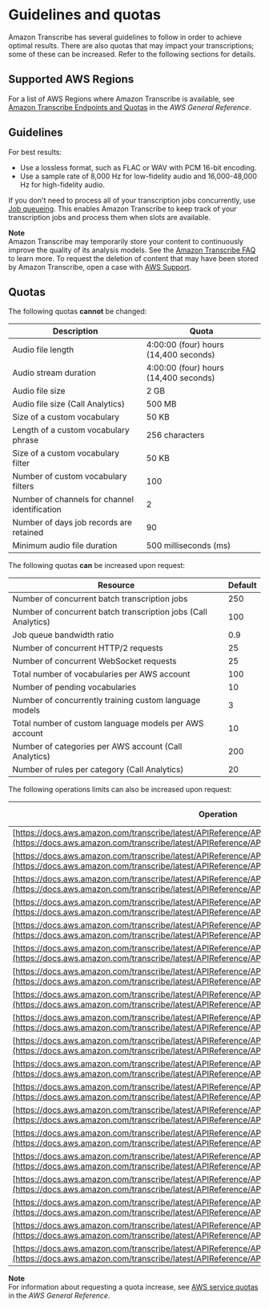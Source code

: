 # Guidelines and quotas<a name="limits-guidelines"></a>

Amazon Transcribe has several guidelines to follow in order to achieve optimal results\. There are also quotas that may impact your transcriptions; some of these can be increased\. Refer to the following sections for details\.

## Supported AWS Regions<a name="transcribe-regions"></a>

For a list of AWS Regions where Amazon Transcribe is available, see [Amazon Transcribe Endpoints and Quotas](https://docs.aws.amazon.com/general/latest/gr/transcribe.html#transcribe_region) in the *AWS General Reference*\.

## Guidelines<a name="guidelines"></a>

For best results:
+ Use a lossless format, such as FLAC or WAV with PCM 16\-bit encoding\.
+ Use a sample rate of 8,000 Hz for low\-fidelity audio and 16,000\-48,000 Hz for high\-fidelity audio\.

If you don't need to process all of your transcription jobs concurrently, use [Job queueing](job-queueing.md)\. This enables Amazon Transcribe to keep track of your transcription jobs and process them when slots are available\.

**Note**  
Amazon Transcribe may temporarily store your content to continuously improve the quality of its analysis models\. See the [Amazon Transcribe FAQ](http://aws.amazon.com/transcribe/faqs/) to learn more\. To request the deletion of content that may have been stored by Amazon Transcribe, open a case with [AWS Support](http://aws.amazon.com/contact-us/)\.

## Quotas<a name="limits"></a>

The following quotas **cannot** be changed:


| Description | Quota | 
| --- | --- | 
| Audio file length | 4:00:00 \(four\) hours \(14,400 seconds\) | 
| Audio stream duration | 4:00:00 \(four\) hours \(14,400 seconds\) | 
| Audio file size | 2 GB | 
| Audio file size \(Call Analytics\) | 500 MB | 
| Size of a custom vocabulary | 50 KB | 
| Length of a custom vocabulary phrase | 256 characters | 
| Size of a custom vocabulary filter | 50 KB | 
| Number of custom vocabulary filters | 100 | 
| Number of channels for channel identification | 2 | 
| Number of days job records are retained | 90 | 
| Minimum audio file duration | 500 milliseconds \(ms\) | 

The following quotas **can** be increased upon request:


| Resource | Default | 
| --- | --- | 
| Number of concurrent batch transcription jobs | 250 | 
| Number of concurrent batch transcription jobs \(Call Analytics\) | 100 | 
| Job queue bandwidth ratio | 0\.9 | 
| Number of concurrent HTTP/2 requests | 25 | 
| Number of concurrent WebSocket requests | 25 | 
| Total number of vocabularies per AWS account | 100 | 
| Number of pending vocabularies | 10 | 
| Number of concurrently training custom language models | 3 | 
| Total number of custom language models per AWS account | 10 | 
| Number of categories per AWS account \(Call Analytics\) | 200 | 
| Number of rules per category \(Call Analytics\) | 20 | 

The following operations limits can also be increased upon request:


| Operation | Transactions per second | 
| --- | --- | 
| [https://docs.aws.amazon.com/transcribe/latest/APIReference/API_StartTranscriptionJob.html](https://docs.aws.amazon.com/transcribe/latest/APIReference/API_StartTranscriptionJob.html) | 25 | 
| [https://docs.aws.amazon.com/transcribe/latest/APIReference/API_streaming_StartStreamTranscription.html](https://docs.aws.amazon.com/transcribe/latest/APIReference/API_streaming_StartStreamTranscription.html) | 25 | 
| [https://docs.aws.amazon.com/transcribe/latest/APIReference/API_GetTranscriptionJob.html](https://docs.aws.amazon.com/transcribe/latest/APIReference/API_GetTranscriptionJob.html) | 30 | 
| [https://docs.aws.amazon.com/transcribe/latest/APIReference/API_DeleteTranscriptionJob.html](https://docs.aws.amazon.com/transcribe/latest/APIReference/API_DeleteTranscriptionJob.html) | 5 | 
| [https://docs.aws.amazon.com/transcribe/latest/APIReference/API_ListTranscriptionJobs.html](https://docs.aws.amazon.com/transcribe/latest/APIReference/API_ListTranscriptionJobs.html) | 5 | 
| [https://docs.aws.amazon.com/transcribe/latest/APIReference/API_CreateVocabulary.html](https://docs.aws.amazon.com/transcribe/latest/APIReference/API_CreateVocabulary.html) | 10 | 
| [https://docs.aws.amazon.com/transcribe/latest/APIReference/API_UpdateVocabulary.html](https://docs.aws.amazon.com/transcribe/latest/APIReference/API_UpdateVocabulary.html) | 10 | 
| [https://docs.aws.amazon.com/transcribe/latest/APIReference/API_DeleteVocabulary.html](https://docs.aws.amazon.com/transcribe/latest/APIReference/API_DeleteVocabulary.html) | 5 | 
| [https://docs.aws.amazon.com/transcribe/latest/APIReference/API_GetVocabulary.html](https://docs.aws.amazon.com/transcribe/latest/APIReference/API_GetVocabulary.html) | 20 | 
| [https://docs.aws.amazon.com/transcribe/latest/APIReference/API_ListVocabularies.html](https://docs.aws.amazon.com/transcribe/latest/APIReference/API_ListVocabularies.html) | 5 | 
| [https://docs.aws.amazon.com/transcribe/latest/APIReference/API_StartCallAnalyticsJob.html](https://docs.aws.amazon.com/transcribe/latest/APIReference/API_StartCallAnalyticsJob.html) | 10 | 
| [https://docs.aws.amazon.com/transcribe/latest/APIReference/API_GetCallAnalyticsJob.html](https://docs.aws.amazon.com/transcribe/latest/APIReference/API_GetCallAnalyticsJob.html) | 20 | 
| [https://docs.aws.amazon.com/transcribe/latest/APIReference/API_ListCallAnalyticsJobs.html](https://docs.aws.amazon.com/transcribe/latest/APIReference/API_ListCallAnalyticsJobs.html) | 5 | 
| [https://docs.aws.amazon.com/transcribe/latest/APIReference/API_DeleteCallAnalyticsJob.html](https://docs.aws.amazon.com/transcribe/latest/APIReference/API_DeleteCallAnalyticsJob.html) | 5 | 
| [https://docs.aws.amazon.com/transcribe/latest/APIReference/API_CreateCallAnalyticsCategory.html](https://docs.aws.amazon.com/transcribe/latest/APIReference/API_CreateCallAnalyticsCategory.html) | 10 | 
| [https://docs.aws.amazon.com/transcribe/latest/APIReference/API_UpdateCallAnalyticsCategory.html](https://docs.aws.amazon.com/transcribe/latest/APIReference/API_UpdateCallAnalyticsCategory.html) | 10 | 
| [https://docs.aws.amazon.com/transcribe/latest/APIReference/API_DeleteCallAnalyticsCategory.html](https://docs.aws.amazon.com/transcribe/latest/APIReference/API_DeleteCallAnalyticsCategory.html) | 5 | 
| [https://docs.aws.amazon.com/transcribe/latest/APIReference/API_GetCallAnalyticsCategory.html](https://docs.aws.amazon.com/transcribe/latest/APIReference/API_GetCallAnalyticsCategory.html) | 20 | 
| [https://docs.aws.amazon.com/transcribe/latest/APIReference/API_ListCallAnalyticsCategories.html](https://docs.aws.amazon.com/transcribe/latest/APIReference/API_ListCallAnalyticsCategories.html) | 5 | 

**Note**  
For information about requesting a quota increase, see [AWS service quotas](https://docs.aws.amazon.com/general/latest/gr/aws_service_limits.html) in the *AWS General Reference*\.